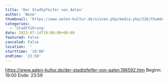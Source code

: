 ```yaml
---
title: 'Der Stadtpfeifer von Aalen'
author: 'None'
thumbnail: 'https://www.aalen-kultur.de/sixcms.php/media.php/226/thumbnails/4%201.%20Stadtpfeifer%20von%20Aalen%20%28c%29%20Stadt%20Aalen.jpg.601254.jpg'
categories:
  - 'Stadtführung'
date: 2023-07-14T19:00:00+00:00
featured: False
canceled: False
location: ''
starttime: '19:00'
endtime: '23:59'
---
```

https://www.aalen-kultur.de/der-stadtpfeifer-von-aalen.196592.htm
Beginn: 19:00
 Ende: 23:59